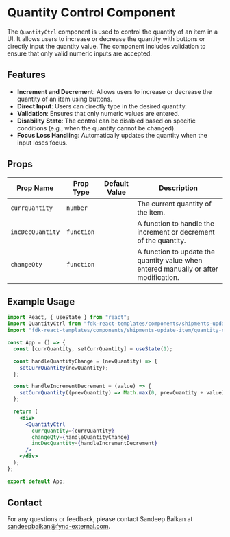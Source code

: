 # Quantity Control Component

The `QuantityCtrl` component is used to control the quantity of an item in a UI. It allows users to increase or decrease the quantity with buttons or directly input the quantity value. The component includes validation to ensure that only valid numeric inputs are accepted.

## Features
- **Increment and Decrement**: Allows users to increase or decrease the quantity of an item using buttons.
- **Direct Input**: Users can directly type in the desired quantity.
- **Validation**: Ensures that only numeric values are entered.
- **Disability State**: The control can be disabled based on specific conditions (e.g., when the quantity cannot be changed).
- **Focus Loss Handling**: Automatically updates the quantity when the input loses focus.

## Props

| Prop Name        | Prop Type  | Default Value | Description                                                                 |
|------------------|------------|---------------|-----------------------------------------------------------------------------|
| `currquantity`   | `number`   |               | The current quantity of the item.                                            |
| `incDecQuantity` | `function` |               | A function to handle the increment or decrement of the quantity.             |
| `changeQty`      | `function` |               | A function to update the quantity value when entered manually or after modification. |

## Example Usage

```jsx
import React, { useState } from "react";
import QuantityCtrl from "fdk-react-templates/components/shipments-update-item/quantity-ctrl/quantity-ctrl";
import "fdk-react-templates/components/shipments-update-item/quantity-ctrl/quantity-ctrl.css";

const App = () => {
  const [currQuantity, setCurrQuantity] = useState(1);

  const handleQuantityChange = (newQuantity) => {
    setCurrQuantity(newQuantity);
  };

  const handleIncrementDecrement = (value) => {
    setCurrQuantity((prevQuantity) => Math.max(0, prevQuantity + value));
  };

  return (
    <div>
      <QuantityCtrl
        currquantity={currQuantity}
        changeQty={handleQuantityChange}
        incDecQuantity={handleIncrementDecrement}
      />
    </div>
  );
};

export default App;

```

## Contact

For any questions or feedback, please contact Sandeep Baikan at [sandeepbaikan@fynd-external.com](mailto:sandeepbaikan@fynd-external.com).